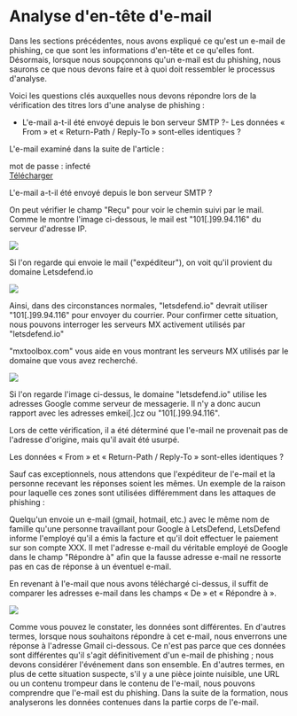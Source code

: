 # Analyse d'en-tête d'e-mail

Dans les sections précédentes, nous avons expliqué ce qu'est un e-mail de phishing, ce que sont les informations d'en-tête et ce qu'elles font. Désormais, lorsque nous soupçonnons qu'un e-mail est du phishing, nous saurons ce que nous devons faire et à quoi doit ressembler le processus d'analyse.

Voici les questions clés auxquelles nous devons répondre lors de la vérification des titres lors d'une analyse de phishing :

-   L'e-mail a-t-il été envoyé depuis le bon serveur SMTP ?-   Les données « From » et « Return-Path / Reply-To » sont-elles identiques ?

L'e-mail examiné dans la suite de l'article :

mot de passe : infecté\
[Télécharger](https://drive.google.com/file/d/1x4BQF9zdR2l913elSQtixb-kmi9Jan_6/view?usp=sharing)

L'e-mail a-t-il été envoyé depuis le bon serveur SMTP ?

On peut vérifier le champ "Reçu" pour voir le chemin suivi par le mail. Comme le montre l'image ci-dessous, le mail est "101[.]99.94.116" du serveur d'adresse IP.

![](https://letsdefend-images.s3.us-east-2.amazonaws.com/Courses/Phishing+Email+Analysis/received-header.PNG)

Si l'on regarde qui envoie le mail ("expéditeur"), on voit qu'il provient du domaine Letsdefend.io

![](https://letsdefend-images.s3.us-east-2.amazonaws.com/Courses/Phishing+Email+Analysis/email-from.PNG)

Ainsi, dans des circonstances normales, "letsdefend.io" devrait utiliser "101[.]99.94.116" pour envoyer du courrier. Pour confirmer cette situation, nous pouvons interroger les serveurs MX activement utilisés par "letsdefend.io"

"mxtoolbox.com" vous aide en vous montrant les serveurs MX utilisés par le domaine que vous avez recherché.

![](https://letsdefend-images.s3.us-east-2.amazonaws.com/Courses/Phishing+Email+Analysis/mxtoolbox.PNG)

Si l'on regarde l'image ci-dessus, le domaine "letsdefend.io" utilise les adresses Google comme serveur de messagerie. Il n'y a donc aucun rapport avec les adresses emkei[.]cz ou "101[.]99.94.116".

Lors de cette vérification, il a été déterminé que l'e-mail ne provenait pas de l'adresse d'origine, mais qu'il avait été usurpé.

Les données « From » et « Return-Path / Reply-To » sont-elles identiques ?

Sauf cas exceptionnels, nous attendons que l'expéditeur de l'e-mail et la personne recevant les réponses soient les mêmes. Un exemple de la raison pour laquelle ces zones sont utilisées différemment dans les attaques de phishing :

Quelqu'un envoie un e-mail (gmail, hotmail, etc.) avec le même nom de famille qu'une personne travaillant pour Google à LetsDefend, LetsDefend informe l'employé qu'il a émis la facture et qu'il doit effectuer le paiement sur son compte XXX. Il met l'adresse e-mail du véritable employé de Google dans le champ "Répondre à" afin que la fausse adresse e-mail ne ressorte pas en cas de réponse à un éventuel e-mail.

En revenant à l'e-mail que nous avons téléchargé ci-dessus, il suffit de comparer les adresses e-mail dans les champs « De » et « Répondre à ».

![](https://letsdefend-images.s3.us-east-2.amazonaws.com/Courses/Phishing+Email+Analysis/reply-to.PNG)

Comme vous pouvez le constater, les données sont différentes. En d'autres termes, lorsque nous souhaitons répondre à cet e-mail, nous enverrons une réponse à l'adresse Gmail ci-dessous. Ce n'est pas parce que ces données sont différentes qu'il s'agit définitivement d'un e-mail de phishing ; nous devons considérer l'événement dans son ensemble. En d'autres termes, en plus de cette situation suspecte, s'il y a une pièce jointe nuisible, une URL ou un contenu trompeur dans le contenu de l'e-mail, nous pouvons comprendre que l'e-mail est du phishing. Dans la suite de la formation, nous analyserons les données contenues dans la partie corps de l'e-mail.
